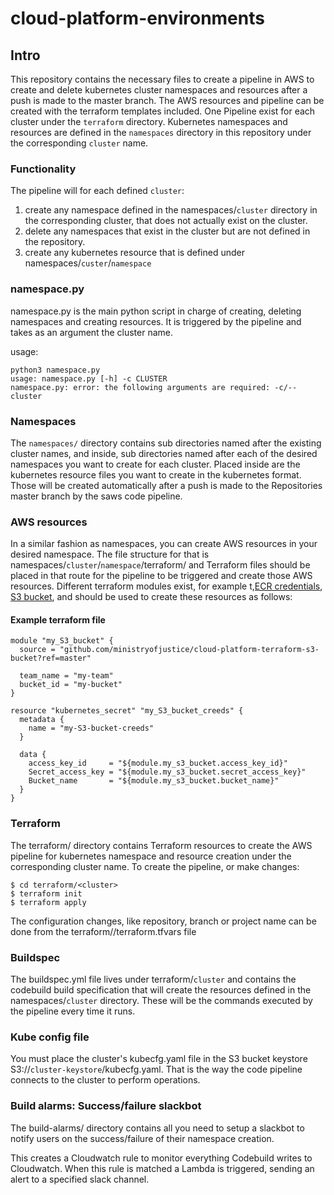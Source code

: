 # cloud-platform-environments

## Intro
This repository contains the necessary files to create a pipeline in AWS to create and delete kubernetes cluster namespaces and resources after a push is made to the master branch. The AWS resources and pipeline can be created with the terraform templates included. One Pipeline exist for each cluster under the `terraform` directory. Kubernetes namespaces and resources are defined in the `namespaces` directory in this repository under the corresponding `cluster` name.

### Functionality
The pipeline will for each defined `cluster`:

1) create any namespace defined in the namespaces/`cluster` directory in the corresponding cluster, that does not actually exist on the cluster.
2) delete any namespaces that exist in the cluster but are not defined in the repository.
3) create any kubernetes resource that is defined under namespaces/`custer`/`namespace`

### namespace.py
namespace.py is the main python script in charge of creating, deleting namespaces and creating resources. It is triggered by the pipeline and takes as an argument the cluster name.

usage:

```
python3 namespace.py
usage: namespace.py [-h] -c CLUSTER
namespace.py: error: the following arguments are required: -c/--cluster
```

### Namespaces
The `namespaces/` directory contains sub directories named after the existing cluster names, and inside, sub directories named after each of the desired namespaces you want to create for each cluster. Placed inside are the kubernetes resource files you want to create in the kubernetes format. Those will be created automatically after a push is made to the Repositories master branch by the saws code pipeline.

### AWS resources
In a similar fashion as namespaces, you can create AWS resources in your desired namespace. The file structure for that is namespaces/`cluster`/`namespace`/terraform/ and Terraform files should be placed in that route for the pipeline to be triggered and create those AWS resources. Different terraform modules exist, for example t,[ECR credentials](https://github.com/ministryofjustice/cloud-platform-terraform-ecr-credentials), [S3 bucket](https://github.com/ministryofjustice/cloud-platform-terraform-s3-bucket), and should be used to create these resources as follows:

#### Example terraform file

```
module "my_S3_bucket" {
  source = "github.com/ministryofjustice/cloud-platform-terraform-s3-bucket?ref=master"

  team_name = "my-team"
  bucket_id = "my-bucket"
}

resource "kubernetes_secret" "my_S3_bucket_creeds" {
  metadata {
    name = "my-S3-bucket-creeds"
  }

  data {
    access_key_id     = "${module.my_s3_bucket.access_key_id}"
    Secret_access_key = "${module.my_s3_bucket.secret_access_key}"
    Bucket_name       = "${module.my_s3_bucket.bucket_name}"
  }
}
```

### Terraform
The terraform/ directory contains Terraform resources to create the AWS pipeline for kubernetes namespace and resource creation under the corresponding cluster name. To create the pipeline, or make changes:

```
$ cd terraform/<cluster>
$ terraform init
$ terraform apply
```

The configuration changes, like repository, branch or project name can be done from the terraform/<cluster>/terraform.tfvars file

### Buildspec
The buildspec.yml file lives under terraform/`cluster` and contains the codebuild build specification that will create the resources defined in the namespaces/`cluster` directory. These will be the commands executed by the pipeline every time it runs.

### Kube config file
You must place the cluster's kubecfg.yaml file in the S3 bucket keystore S3://`cluster-keystore`/kubecfg.yaml. That is the way the code pipeline connects to the cluster to perform operations.

### Build alarms: Success/failure slackbot
The build-alarms/ directory contains all you need to setup a slackbot to notify users on the success/failure of their namespace creation.

This creates a Cloudwatch rule to monitor everything Codebuild writes to Cloudwatch. When this rule is matched a Lambda is triggered, sending an alert to a specified slack channel.
